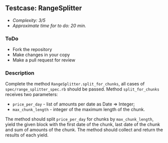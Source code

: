 ## Testcase: RangeSplitter
* *Complexity: 3/5*
* *Approximate time for to do: 20 min.*

### ToDo
* Fork the repository
* Make changes in your copy
* Make a pull request for review

### Description
Complete the method `RangeSplitter.split_for_chunks`, all cases of `spec/range_splitter_spec.rb` should 
be passed. Method `split_for_chunks` receives two parameters:
* `price_per_day` - list of amounts per date as Date => Integer;
* `max_chunk_length` - integer of the maximum length of the chunk.

The method should split `price_per_day` for chunks by `max_chunk_length`, yield the given block with 
the first date of the chunk, last date of the chunk and sum of amounts of the chunk. The method should 
collect and return the results of each yield.

